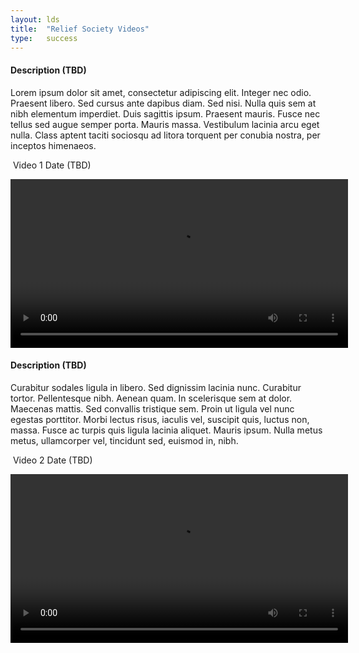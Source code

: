 ```yaml
---
layout: lds
title:  "Relief Society Videos"
type:   success
---
```


#### Description (TBD)

Lorem ipsum dolor sit amet, consectetur adipiscing elit. Integer nec odio. Praesent libero. Sed cursus ante dapibus diam. Sed nisi. Nulla quis sem at nibh elementum imperdiet. Duis sagittis ipsum. Praesent mauris. Fusce nec tellus sed augue semper porta. Mauris massa. Vestibulum lacinia arcu eget nulla. Class aptent taciti sociosqu ad litora torquent per conubia nostra, per inceptos himenaeos. 
  
<section class="panel panel-{{ page.type }}">
  <div class="panel-heading">
    <p>
      <span class="pull-right"><i class="fa fa-clock-o"></i>&nbsp;<span id="video_1" class="pull-right">Video 1 Date (TBD)</span></span>
    </p>
  </div>
  <div class="panel-body">
    <video height="270" id="001" src="http://data.riakcs.net:8080/shared_files/001.mp4" type="video/mp4" controls style="margin: auto; display: block;"></video>
  </div>
</section>

#### Description (TBD)

Curabitur sodales ligula in libero. Sed dignissim lacinia nunc. Curabitur tortor. Pellentesque nibh. Aenean quam. In scelerisque sem at dolor. Maecenas mattis. Sed convallis tristique sem. Proin ut ligula vel nunc egestas porttitor. Morbi lectus risus, iaculis vel, suscipit quis, luctus non, massa. Fusce ac turpis quis ligula lacinia aliquet. Mauris ipsum. Nulla metus metus, ullamcorper vel, tincidunt sed, euismod in, nibh. 

<section class="panel panel-{{ page.type }}">
  <div class="panel-heading">
    <p>
      <span class="pull-right"><i class="fa fa-clock-o"></i>&nbsp;<span id="video_2" class="pull-right">Video 2 Date (TBD)</span></span>
    </p>
  </div>
  <div class="panel-body">
    <video height="270" id="001" src="http://data.riakcs.net:8080/shared_files/002.mp4" type="video/mp4" controls style="margin: auto; display: block;"></video>
  </div>
</section>

<script>
function httpGet(theUrl) {
    var xmlHttp = null;

    xmlHttp = new XMLHttpRequest();
    xmlHttp.open( "GET", theUrl, false );
    xmlHttp.send( null );
    return xmlHttp.responseText;
}
var video_one = JSON.parse(httpGet("http://secristfamily.com:4000/remote/headers/http%3A%2F%2Fdata.riakcs.net%3A8080%2Fshared_files%2F001.mp4"));
var video_two = JSON.parse(httpGet("http://secristfamily.com:4000/remote/headers/http%3A%2F%2Fdata.riakcs.net%3A8080%2Fshared_files%2F002.mp4"));
document.getElementById("video_1").innerHTML=video_one['meta'][1][1];
document.getElementById("video_2").innerHTML=video_two['meta'][1][1];
</script>

